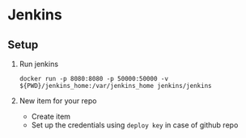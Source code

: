 # Jenkins

## Setup

1. Run jenkins

    ```
    docker run -p 8080:8080 -p 50000:50000 -v ${PWD}/jenkins_home:/var/jenkins_home jenkins/jenkins
    ```

1. New item for your repo

    - Create item
    - Set up the credentials using `deploy key` in case of github repo

